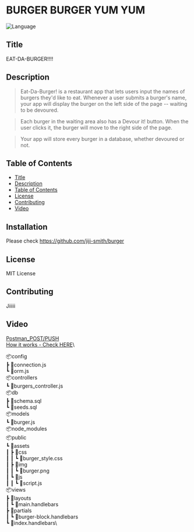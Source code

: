 # BURGER BURGER YUM YUM

![Language](https://img.shields.io/github/languages/top/jiji-smith/burger)
## Title
EAT-DA-BURGER!!!!
## Description
> Eat-Da-Burger! is a restaurant app that lets users input the names of burgers they'd like to eat.
> Whenever a user submits a burger's name, your app will display the burger on the left side of the page -- waiting to be devoured.

> Each burger in the waiting area also has a Devour it! button. When the user clicks it, the burger will move to the right side of the page.

> Your app will store every burger in a database, whether devoured or not.
## Table of Contents
* [Title](#title)
* [Description](#description)
* [Table of Contents](#table-of-contents)
* [License](#license)
* [Contributing](#contributing)
* [Video](#video)

## Installation
Please check https://github.com/jiji-smith/burger

## License
MIT License
## Contributing
Jiiiii
## Video
[Postman_POST/PUSH](https://youtu.be/Pq0_BlBrRC8)\
[How it works - Check HERE](https://youtu.be/9ed4PV0XC0A)\


📦config\
 ┣ 📜connection.js\
 ┗ 📜orm.js\
 📦controllers\
 ┗ 📜burgers_controller.js\
 📦db\
 ┣ 📜schema.sql\
 ┗ 📜seeds.sql\
 📦models\
 ┗ 📜burger.js\
 📦node_modules\
 📦public\
 ┗ 📂assets\
 ┃ ┣ 📂css\
 ┃ ┃ ┗ 📜burger_style.css\
 ┃ ┣ 📂img\
 ┃ ┃ ┗ 📜burger.png\
 ┃ ┗ 📂js\
 ┃ ┃ ┗ 📜script.js\
 📦views\
 ┣ 📂layouts\
 ┃ ┗ 📜main.handlebars\
 ┣ 📂partials\
 ┃ ┗ 📜burger-block.handlebars\
 ┗ 📜index.handlebars\
 

